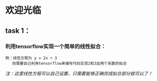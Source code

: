 # 欢迎光临

## task 1：
### 利用tensorflow实现一个简单的线性拟合：
	
	例：线性方程为 y = 2x + 3
	   则需要自己利用tensorflow来编写代码实现2和3这两个系数的拟合
*注：这里线性方程可以自己设置，只需要能够正确完成拟合部分就可以了！*